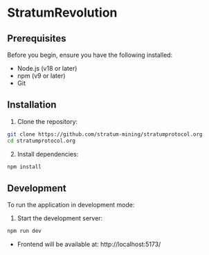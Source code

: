 # StratumRevolution

## Prerequisites

Before you begin, ensure you have the following installed:

- Node.js (v18 or later)
- npm (v9 or later)
- Git

## Installation

1. Clone the repository:

```bash
git clone https://github.com/stratum-mining/stratumprotocol.org
cd stratumprotocol.org
```

2. Install dependencies:

```bash
npm install
```

## Development

To run the application in development mode:

1. Start the development server:

```bash
npm run dev
```

- Frontend will be available at: http://localhost:5173/
